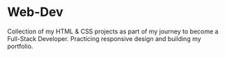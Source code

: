 # Web-Dev
Collection of my HTML &amp; CSS projects as part of my journey to become a Full-Stack Developer. Practicing responsive design and building my portfolio.
